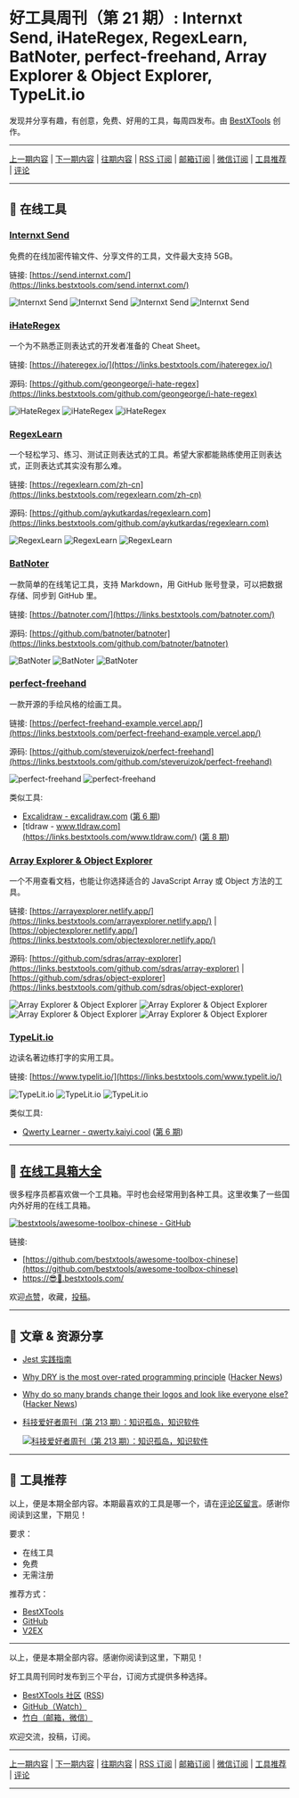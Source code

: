 # 好工具周刊（第 21 期）: Internxt Send, iHateRegex, RegexLearn, BatNoter, perfect-freehand, Array Explorer & Object Explorer, TypeLit.io

发现并分享有趣，有创意，免费、好用的工具，每周四发布。由 [BestXTools](https://www.bestxtools.com/) 创作。

---

[上一期内容](https://github.com/bestxtools/weekly-cn/blob/main/docs/issue-20.md) | [下一期内容](https://github.com/bestxtools/weekly-cn/blob/main/docs/issue-22.md) | [往期内容](https://github.com/bestxtools/weekly-cn) | [RSS 订阅](https://discuss-cn.bestxtools.com/t/weekly) | [邮箱订阅](https://bestxtools.zhubai.love/?subscribe=1) | [微信订阅](https://discuss-cn.bestxtools.com/d/5/2) | [工具推荐](https://discuss-cn.bestxtools.com/d/8) | [评论](https://discuss-cn.bestxtools.com/d/58/3)

---

## 🌈 在线工具

### [Internxt Send](https://links.bestxtools.com/send.internxt.com/)

免费的在线加密传输文件、分享文件的工具，文件最大支持 5GB。

链接: [https://send.internxt.com/](https://links.bestxtools.com/send.internxt.com/)

![Internxt Send](https://cdn.jsdelivr.net/gh/bestxtools/weekly-cn@main/images/2022-07-13-22-31-01.png)
![Internxt Send](https://cdn.jsdelivr.net/gh/bestxtools/weekly-cn@main/images/2022-07-13-22-31-02.png)
![Internxt Send](https://cdn.jsdelivr.net/gh/bestxtools/weekly-cn@main/images/2022-07-13-22-31-03.png)
![Internxt Send](https://cdn.jsdelivr.net/gh/bestxtools/weekly-cn@main/images/2022-07-13-22-31-04.png)

### [iHateRegex](https://links.bestxtools.com/ihateregex.io/)

一个为不熟悉正则表达式的开发者准备的 Cheat Sheet。

链接: [https://ihateregex.io/](https://links.bestxtools.com/ihateregex.io/)

源码: [https://github.com/geongeorge/i-hate-regex](https://links.bestxtools.com/github.com/geongeorge/i-hate-regex)

![iHateRegex](https://cdn.jsdelivr.net/gh/bestxtools/weekly-cn@main/images/2022-07-12-18-07-01.png)
![iHateRegex](https://cdn.jsdelivr.net/gh/bestxtools/weekly-cn@main/images/2022-07-12-18-07-02.png)
![iHateRegex](https://cdn.jsdelivr.net/gh/bestxtools/weekly-cn@main/images/2022-07-12-18-07-03.png)

### [RegexLearn](https://links.bestxtools.com/regexlearn.com/zh-cn)

一个轻松学习、练习、测试正则表达式的工具。希望大家都能熟练使用正则表达式，正则表达式其实没有那么难。

链接: [https://regexlearn.com/zh-cn](https://links.bestxtools.com/regexlearn.com/zh-cn)

源码: [https://github.com/aykutkardas/regexlearn.com](https://links.bestxtools.com/github.com/aykutkardas/regexlearn.com)

![RegexLearn](https://cdn.jsdelivr.net/gh/bestxtools/weekly-cn@main/images/2022-07-13-11-18-01.png)
![RegexLearn](https://cdn.jsdelivr.net/gh/bestxtools/weekly-cn@main/images/2022-07-13-11-18-02.png)
![RegexLearn](https://cdn.jsdelivr.net/gh/bestxtools/weekly-cn@main/images/2022-07-13-11-18-03.png)

### [BatNoter](https://links.bestxtools.com/batnoter.com/)

一款简单的在线笔记工具，支持 Markdown，用 GitHub 账号登录，可以把数据存储、同步到 GitHub 里。

链接: [https://batnoter.com/](https://links.bestxtools.com/batnoter.com/)

源码: [https://github.com/batnoter/batnoter](https://links.bestxtools.com/github.com/batnoter/batnoter)

![BatNoter](https://cdn.jsdelivr.net/gh/bestxtools/weekly-cn@main/images/2022-07-12-16-39-01.png)
![BatNoter](https://cdn.jsdelivr.net/gh/bestxtools/weekly-cn@main/images/2022-07-12-16-39-02.png)
![BatNoter](https://cdn.jsdelivr.net/gh/bestxtools/weekly-cn@main/images/2022-07-12-16-39-03.png)

### [perfect-freehand](https://links.bestxtools.com/perfect-freehand-example.vercel.app/)

一款开源的手绘风格的绘画工具。

链接: [https://perfect-freehand-example.vercel.app/](https://links.bestxtools.com/perfect-freehand-example.vercel.app/)

源码: [https://github.com/steveruizok/perfect-freehand](https://links.bestxtools.com/github.com/steveruizok/perfect-freehand)

![perfect-freehand](https://cdn.jsdelivr.net/gh/bestxtools/weekly-cn@main/images/2022-07-12-17-17-01.png)
![perfect-freehand](https://cdn.jsdelivr.net/gh/bestxtools/weekly-cn@main/images/2022-07-12-17-17-03.png)

类似工具:

- [Excalidraw - excalidraw.com](https://links.bestxtools.com/excalidraw.com/) ([第 6 期](https://discuss-cn.bestxtools.com/d/14))
- [tldraw - www.tldraw.com](https://links.bestxtools.com/www.tldraw.com/) ([第 8 期](https://discuss-cn.bestxtools.com/d/22))

### [Array Explorer & Object Explorer](https://links.bestxtools.com/objectexplorer.netlify.app/)

一个不用查看文档，也能让你选择适合的 JavaScript Array 或 Object 方法的工具。

链接: [https://arrayexplorer.netlify.app/](https://links.bestxtools.com/arrayexplorer.netlify.app/) | [https://objectexplorer.netlify.app/](https://links.bestxtools.com/objectexplorer.netlify.app/)

源码: [https://github.com/sdras/array-explorer](https://links.bestxtools.com/github.com/sdras/array-explorer) | [https://github.com/sdras/object-explorer](https://links.bestxtools.com/github.com/sdras/object-explorer)

![Array Explorer & Object Explorer](https://cdn.jsdelivr.net/gh/bestxtools/weekly-cn@main/images/2022-07-12-17-48-01.png)
![Array Explorer & Object Explorer](https://cdn.jsdelivr.net/gh/bestxtools/weekly-cn@main/images/2022-07-12-17-48-02.png)
![Array Explorer & Object Explorer](https://cdn.jsdelivr.net/gh/bestxtools/weekly-cn@main/images/2022-07-12-17-48-03.png)
![Array Explorer & Object Explorer](https://cdn.jsdelivr.net/gh/bestxtools/weekly-cn@main/images/2022-07-12-17-48-04.png)

### [TypeLit.io](https://links.bestxtools.com/www.typelit.io/)

边读名著边练打字的实用工具。

链接: [https://www.typelit.io/](https://links.bestxtools.com/www.typelit.io/)

![TypeLit.io](https://cdn.jsdelivr.net/gh/bestxtools/weekly-cn@main/images/2022-07-13-15-45-01.png)
![TypeLit.io](https://cdn.jsdelivr.net/gh/bestxtools/weekly-cn@main/images/2022-07-13-15-45-02.png)
![TypeLit.io](https://cdn.jsdelivr.net/gh/bestxtools/weekly-cn@main/images/2022-07-13-15-45-03.png)

类似工具:

- [Qwerty Learner - qwerty.kaiyi.cool](https://links.bestxtools.com/qwerty.kaiyi.cool/) ([第 6 期](https://discuss-cn.bestxtools.com/d/14))

---

## 🧰 [在线工具箱大全](https://awesome-toolbox-chinese.bestxtools.com/)

很多程序员都喜欢做一个工具箱。平时也会经常用到各种工具。这里收集了一些国内外好用的在线工具箱。

[![bestxtools/awesome-toolbox-chinese - GitHub](https://gh-card.dev/repos/bestxtools/awesome-toolbox-chinese.svg?fullname=)](https://github.com/bestxtools/awesome-toolbox-chinese)

链接:

- [https://github.com/bestxtools/awesome-toolbox-chinese](https://github.com/bestxtools/awesome-toolbox-chinese)
- [https://😎🧰.bestxtools.com/](https://😎🧰.bestxtools.com/)

欢迎[点赞](https://github.com/bestxtools/awesome-toolbox-chinese)，收藏，[投稿](https://github.com/bestxtools/awesome-toolbox-chinese/issues)。

---

## 🌈 文章 & 资源分享

- [Jest 实践指南](https://links.bestxtools.com/github.yanhaixiang.com/jest-tutorial/)

- [Why DRY is the most over-rated programming principle](https://links.bestxtools.com/gordonc.bearblog.dev/dry-most-over-rated-programming-principle/) ([Hacker News](https://links.bestxtools.com/news.ycombinator.com/item?id=32010699))

- [Why do so many brands change their logos and look like everyone else?](https://links.bestxtools.com/velvetshark.com/articles/why-do-brands-change-their-logos-and-look-like-everyone-else) ([Hacker News](https://links.bestxtools.com/news.ycombinator.com/item?id=32040506))

- [科技爱好者周刊（第 213 期）：知识孤岛，知识软件](https://links.bestxtools.com/www.ruanyifeng.com/blog/2022/07/weekly-issue-213.html)

  [![科技爱好者周刊（第 213 期）：知识孤岛，知识软件](https://cdn.jsdelivr.net/gh/bestxtools/weekly-cn@main/images/2022-07-13-22-41-01.png)](https://links.bestxtools.com/www.ruanyifeng.com/blog/2022/07/weekly-issue-213.html)

---

## 🌈 工具推荐

以上，便是本期全部内容。本期最喜欢的工具是哪一个，请在[评论区留言](https://discuss-cn.bestxtools.com/d/58/3)。感谢你阅读到这里，下期见！

要求：

- 在线工具
- 免费
- 无需注册

推荐方式：

- [BestXTools](https://discuss-cn.bestxtools.com/d/8)
- [GitHub](https://github.com/bestxtools/weekly-cn/issues)
- [V2EX](https://links.bestxtools.com/www.v2ex.com/t/836201?r=BestXTools)

---

以上，便是本期全部内容。感谢你阅读到这里，下期见！

好工具周刊同时发布到三个平台，订阅方式提供多种选择。

- [BestXTools 社区](https://discuss-cn.bestxtools.com/t/weekly) ([RSS](https://discuss-cn.bestxtools.com/atom/t/weekly/discussions))
- [GitHub（Watch）](https://github.com/bestxtools/weekly-cn)
- [竹白（邮箱，微信）](https://bestxtools.zhubai.love/?subscribe=1)

欢迎交流，投稿，订阅。

---

[上一期内容](https://github.com/bestxtools/weekly-cn/blob/main/docs/issue-20.md) | [下一期内容](https://github.com/bestxtools/weekly-cn/blob/main/docs/issue-22.md) | [往期内容](https://github.com/bestxtools/weekly-cn) | [RSS 订阅](https://discuss-cn.bestxtools.com/t/weekly) | [邮箱订阅](https://bestxtools.zhubai.love/?subscribe=1) | [微信订阅](https://discuss-cn.bestxtools.com/d/5/2) | [工具推荐](https://discuss-cn.bestxtools.com/d/8) | [评论](https://discuss-cn.bestxtools.com/d/58/3)

---

